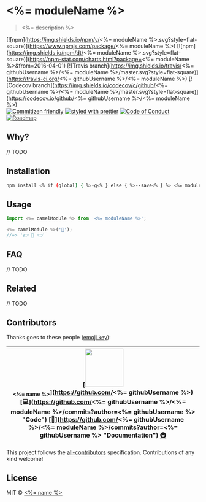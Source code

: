 # <%= moduleName %>

> <%= description %>

[![npm](https://img.shields.io/npm/v/<%= moduleName %>.svg?style=flat-square)](https://www.npmjs.com/package/<%= moduleName %>)
[![npm](https://img.shields.io/npm/dt/<%= moduleName %>.svg?style=flat-square)](https://npm-stat.com/charts.html?package=<%= moduleName %>&from=2016-04-01)
[![Travis branch](https://img.shields.io/travis/<%= githubUsername %>/<%= moduleName %>/master.svg?style=flat-square)](https://travis-ci.org/<%= githubUsername %>/<%= moduleName %>)
[![Codecov branch](https://img.shields.io/codecov/c/github/<%= githubUsername %>/<%= moduleName %>/master.svg?style=flat-square)](https://codecov.io/github/<%= githubUsername %>/<%= moduleName %>)
<br />
[![Commitizen friendly](https://img.shields.io/badge/commitizen-friendly-brightgreen.svg?style=flat-square)](http://commitizen.github.io/cz-cli/)
[![styled with prettier](https://img.shields.io/badge/styled_with-prettier-ff69b4.svg?style=flat-square)](https://github.com/prettier/prettier)
[![Code of Conduct](https://img.shields.io/badge/code%20of-conduct-ff69b4.svg?style=flat-square)](./other/code_of_conduct.md)
[![Roadmap](https://img.shields.io/badge/%F0%9F%93%94-roadmap-CD9523.svg?style=flat-square)](./other/roadmap.md)

## Why?

// TODO

## Installation

```sh 
npm install <% if (global) { %>-g<% } else { %>--save<% } %> <%= moduleName %>
```

## Usage

```js
import <%= camelModule %> from '<%= moduleName %>';

<%= camelModule %>('🐰');
//=> '👉 🐰 👈'
```

## FAQ

// TODO

## Related

// TODO

## Contributors

Thanks goes to these people ([emoji key](https://github.com/kentcdodds/all-contributors#emoji-key)):

<!-- ALL-CONTRIBUTORS-LIST:START - Do not remove or modify this section -->
| [<img src="https://avatars2.githubusercontent.com/u/22868432?v=3" width="100px;"/><br /><sub><%= name %></sub>](https://github.com/<%= githubUsername %>)<br />[💻](https://github.com/<%= githubUsername %>/<%= moduleName %>/commits?author=<%= githubUsername %> "Code") [📖](https://github.com/<%= githubUsername %>/<%= moduleName %>/commits?author=<%= githubUsername %> "Documentation") [🚇](#infra-luftywiranda13 "Infrastructure (Hosting, Build-Tools, etc)") |
| :---: |
<!-- ALL-CONTRIBUTORS-LIST:END -->

This project follows the [all-contributors](https://github.com/kentcdodds/all-contributors) specification. Contributions of any kind welcome!

## License

MIT &copy; [<%= name %>](<%= website %>)
